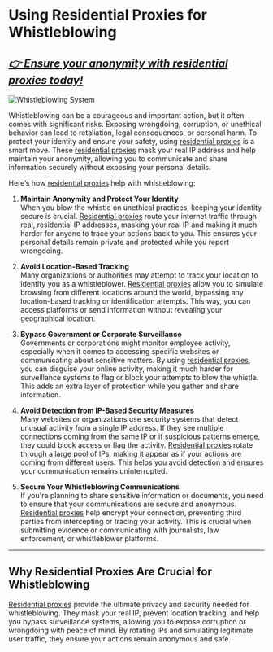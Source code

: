 # Using Residential Proxies for Whistleblowing  

## *[👉 Ensure your anonymity with residential proxies today!](https://the9proxy.short.gy/home-github-james2k4)*

![Whistleblowing System](https://www.integrityline.com/wp-content/uploads/2020/03/integrityline-blog-whistleblowing-system.jpg)

Whistleblowing can be a courageous and important action, but it often comes with significant risks. Exposing wrongdoing, corruption, or unethical behavior can lead to retaliation, legal consequences, or personal harm. To protect your identity and ensure your safety, using [residential proxies](https://the9proxy.short.gy/pricing-github-james2k4) is a smart move. These [residential proxies](https://the9proxy.short.gy/home-github-james2k4) mask your real IP address and help maintain your anonymity, allowing you to communicate and share information securely without exposing your personal details.

Here’s how [residential proxies](https://the9proxy.short.gy/pricing-github-james2k4) help with whistleblowing:

1. **Maintain Anonymity and Protect Your Identity**  
   When you blow the whistle on unethical practices, keeping your identity secure is crucial. [Residential proxies](https://the9proxy.short.gy/home-github-james2k4) route your internet traffic through real, residential IP addresses, masking your real IP and making it much harder for anyone to trace your actions back to you. This ensures your personal details remain private and protected while you report wrongdoing.

2. **Avoid Location-Based Tracking**  
   Many organizations or authorities may attempt to track your location to identify you as a whistleblower. [Residential proxies](https://the9proxy.short.gy/pricing-github-james2k4) allow you to simulate browsing from different locations around the world, bypassing any location-based tracking or identification attempts. This way, you can access platforms or send information without revealing your geographical location.

3. **Bypass Government or Corporate Surveillance**  
   Governments or corporations might monitor employee activity, especially when it comes to accessing specific websites or communicating about sensitive matters. By using [residential proxies](https://the9proxy.short.gy/home-github-james2k4), you can disguise your online activity, making it much harder for surveillance systems to flag or block your attempts to blow the whistle. This adds an extra layer of protection while you gather and share information.

4. **Avoid Detection from IP-Based Security Measures**  
   Many websites or organizations use security systems that detect unusual activity from a single IP address. If they see multiple connections coming from the same IP or if suspicious patterns emerge, they could block access or flag the activity. [Residential proxies](https://the9proxy.short.gy/pricing-github-james2k4) rotate through a large pool of IPs, making it appear as if your actions are coming from different users. This helps you avoid detection and ensures your communication remains uninterrupted.

5. **Secure Your Whistleblowing Communications**  
   If you're planning to share sensitive information or documents, you need to ensure that your communications are secure and anonymous. [Residential proxies](https://the9proxy.short.gy/home-github-james2k4) help encrypt your connection, preventing third parties from intercepting or tracing your activity. This is crucial when submitting evidence or communicating with journalists, law enforcement, or whistleblower platforms.

---

## Why Residential Proxies Are Crucial for Whistleblowing  
[Residential proxies](https://the9proxy.short.gy/pricing-github-james2k4) provide the ultimate privacy and security needed for whistleblowing. They mask your real IP, prevent location tracking, and help you bypass surveillance systems, allowing you to expose corruption or wrongdoing with peace of mind. By rotating IPs and simulating legitimate user traffic, they ensure your actions remain anonymous and safe.
